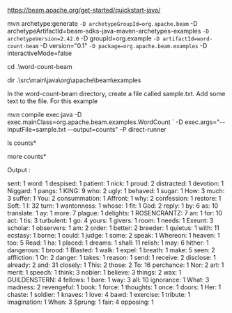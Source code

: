 https://beam.apache.org/get-started/quickstart-java/

mvn archetype:generate `
  -D archetypeGroupId=org.apache.beam `
  -D archetypeArtifactId=beam-sdks-java-maven-archetypes-examples `
  -D archetypeVersion=2.42.0 `
  -D groupId=org.example `
  -D artifactId=word-count-beam `
  -D version="0.1" `
  -D package=org.apache.beam.examples `
  -D interactiveMode=false
   
cd .\word-count-beam

dir .\src\main\java\org\apache\beam\examples

In the word-count-beam directory, create a file called sample.txt. Add some text to the file. For this example

mvn compile exec:java -D exec.mainClass=org.apache.beam.examples.WordCount `
 -D exec.args="--inputFile=sample.txt --output=counts" -P direct-runner

ls counts*
   
more counts*

Output :

sent: 1
word: 1
despised: 1
patient: 1
nick: 1
proud: 2
distracted: 1
devotion: 1
Niggard: 1
pangs: 1
KING: 9
who: 2
ugly: 1
behaved: 1
sugar: 1
How: 3
much: 3
suffer: 1
You: 2
consummation: 1
Affront: 1
why: 2
confession: 1
restore: 1
Soft: 1
I: 32
turn: 1
wantonness: 1
whose: 1
fit: 1
God: 2
reply: 1
by: 6
as: 10
translate: 1
ay: 1
more: 7
plague: 1
delights: 1
ROSENCRANTZ: 7
an: 1
for: 10
act: 1
tis: 3
turbulent: 1
go: 4
yours: 1
givers: 1
room: 1
needs: 1
Exeunt: 3
scholar: 1
observers: 1
am: 2
order: 1
better: 2
breeder: 1
quietus: 1
with: 11
ecstasy: 1
borne: 1
could: 1
judge: 1
some: 2
speak: 1
Whereon: 1
heaven: 1
too: 5
Read: 1
ha: 1
placed: 1
dreams: 1
shall: 11
relish: 1
may: 6
hither: 1
dangerous: 1
brood: 1
Blasted: 1
walk: 1
expel: 1
breath: 1
make: 5
seen: 2
affliction: 1
Or: 2
danger: 1
takes: 1
reason: 1
send: 1
receive: 2
disclose: 1
already: 2
and: 31
closely: 1
This: 2
those: 2
To: 16
perchance: 1
Nor: 2
art: 1
merit: 1
speech: 1
think: 3
nobler: 1
believe: 3
things: 2
wax: 1
GUILDENSTERN: 4
fellows: 1
bare: 1
way: 3
all: 10
ignorance: 1
What: 3
madness: 2
revengeful: 1
book: 1
force: 1
thoughts: 1
once: 1
doors: 1
Her: 1
chaste: 1
soldier: 1
knaves: 1
love: 4
bawd: 1
exercise: 1
tribute: 1
imagination: 1
When: 3
Sprung: 1
fair: 4
opposing: 1
